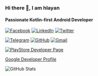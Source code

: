 ### Hi there 👋, I am hlayan
#### Passionate Kotlin-first Android Developer

[![Facebook](https://img.shields.io/badge/Facebook-1877F2?style=for-the-badge&logo=facebook&logoColor=white)](https://www.facebook.com/HlayanHtetAung)
[![LinkedIn](https://img.shields.io/badge/LinkedIn-0077B5?style=for-the-badge&logo=linkedin&logoColor=white)](https://www.linkedin.com/in/hlayan)
[![Twitter](https://img.shields.io/badge/Twitter-1DA1F2?style=for-the-badge&logo=twitter&logoColor=white)](https://twitter.com/hlayan_dev)

[![Telegram](https://img.shields.io/badge/Telegram-2CA5E0?style=for-the-badge&logo=telegram&logoColor=white)](https://t.me/hlayanhtetaung)
[![GitHub](https://img.shields.io/badge/GitHub-100000?style=for-the-badge&logo=github&logoColor=white)](https://github.com/hlayan)
[![Gmail](https://img.shields.io/badge/Gmail-D14836?style=for-the-badge&logo=gmail&logoColor=white)](hlayanhtetaung@gmail.com)

[![PlayStore Developer Page](https://img.shields.io/badge/Google_Play-414141?style=for-the-badge&logo=google-play&logoColor=white)](https://play.google.com/store/apps/dev?id=4979257576048559572)

[Google Developer Profile](https://g.dev/hlayan)

![GitHub Stats](https://github-readme-stats.vercel.app/api?username=hlayan&show_icons=true&count_private=true)
